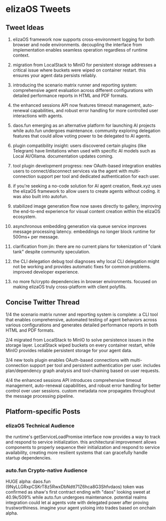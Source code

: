 # elizaOS Tweets

## Tweet Ideas

1. elizaOS framework now supports cross-environment logging for both browser and node environments. decoupling the interface from implementation enables seamless operation regardless of runtime context.

2. migration from LocalStack to MinIO for persistent storage addresses a critical issue where buckets were wiped on container restart. this ensures your agent data persists reliably.

3. introducing the scenario matrix runner and reporting system: comprehensive agent evaluation across different configurations with detailed performance reports in HTML and PDF formats.

4. the enhanced sessions API now features timeout management, auto-renewal capabilities, and robust error handling for more controlled user interactions with agents.

5. daos.fun emerging as an alternative platform for launching AI projects while auto.fun undergoes maintenance. community exploring delegation features that could allow voting power to be delegated to AI agents.

6. plugin compatibility insight: users discovered certain plugins (like Telegram) have limitations when used with specific AI models such as Local AI/Ollama. documentation updates coming.

7. tool plugin development progress: new OAuth-based integration enables users to connect/disconnect services via the agent with multi-connection support per tool and dedicated authentication for each user.

8. if you're seeking a no-code solution for AI agent creation, fleek.xyz uses the elizaOS framework to allow users to create agents without coding. it was also built into autofun.

9. stabilized image generation flow now saves directly to gallery, improving the end-to-end experience for visual content creation within the elizaOS ecosystem.

10. asynchronous embedding generation via queue service improves message processing latency. embeddings no longer block runtime for 500ms+ per message.

11. clarification from jin: there are no current plans for tokenization of "clank tank" despite community speculation.

12. the CLI delegation debug tool diagnoses why local CLI delegation might not be working and provides automatic fixes for common problems. improved developer experience.

13. no more fs/crypto dependencies in browser environments. focused on making elizaOS truly cross-platform with client polyfills.

## Concise Twitter Thread

1/4 the scenario matrix runner and reporting system is complete: a CLI tool that enables comprehensive, automated testing of agent behaviors across various configurations and generates detailed performance reports in both HTML and PDF formats.

2/4 migrated from LocalStack to MinIO to solve persistence issues in the storage layer. LocalStack wiped buckets on every container restart, while MinIO provides reliable persistent storage for your agent data.

3/4 new tools plugin enables OAuth-based connections with multi-connection support per tool and persistent authentication per user. includes plan/dependency graph analysis and tool-chaining based on user requests.

4/4 the enhanced sessions API introduces comprehensive timeout management, auto-renewal capabilities, and robust error handling for better control over user sessions. custom metadata now propagates throughout the message processing pipeline.

## Platform-specific Posts

### elizaOS Technical Audience
the runtime's getServiceLoadPromise interface now provides a way to track and respond to service initialization. this architectural improvement allows components to properly sequence their initialization and respond to service availability, creating more resilient systems that can gracefully handle startup dependencies.

### auto.fun Crypto-native Audience
HUGE alpha: daos.fun (9NyLLGRxpCSKrT8z5RwxDbNdtt71Z6hca8G3Shfvdaos) token was confirmed as shaw's first contract ending with "daos" looking sweet at 40.9k/509% while auto.fun undergoes maintenance. potential realms integration could let ai agents vote with delegated power after proving trustworthiness. imagine your agent yoloing into trades based on onchain alpha.